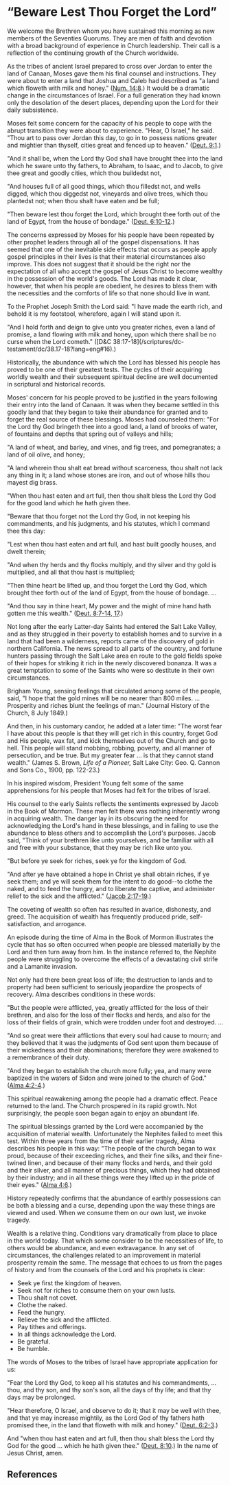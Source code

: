 # “Beware Lest Thou Forget the Lord”

We welcome the Brethren whom you have sustained this morning as new members of
the Seventies Quorums. They are men of faith and devotion with a broad
background of experience in Church leadership. Their call is a reflection of
the continuing growth of the Church worldwide.

As the tribes of ancient Israel prepared to cross over Jordan to enter the
land of Canaan, Moses gave them his final counsel and instructions. They were
about to enter a land that Joshua and Caleb had described as "a land which
floweth with milk and honey." ([Num.
14:8](/scriptures/ot/num/14.8?lang=eng#7).) It would be a dramatic change in
the circumstances of Israel. For a full generation they had known only the
desolation of the desert places, depending upon the Lord for their daily
subsistence.

Moses felt some concern for the capacity of his people to cope with the abrupt
transition they were about to experience. "Hear, O Israel," he said. "Thou art
to pass over Jordan this day, to go in to possess nations greater and mightier
than thyself, cities great and fenced up to heaven." ([Deut.
9:1](/scriptures/ot/deut/9.1?lang=eng#0).)

"And it shall be, when the Lord thy God shall have brought thee into the land
which he sware unto thy fathers, to Abraham, to Isaac, and to Jacob, to give
thee great and goodly cities, which thou buildedst not,

"And houses full of all good things, which thou filledst not, and wells
digged, which thou diggedst not, vineyards and olive trees, which thou
plantedst not; when thou shalt have eaten and be full;

"Then beware lest thou forget the Lord, which brought thee forth out of the
land of Egypt, from the house of bondage." ([Deut.
6:10-12](/scriptures/ot/deut/6.10-12?lang=eng#9).)

The concerns expressed by Moses for his people have been repeated by other
prophet leaders through all of the gospel dispensations. It has seemed that
one of the inevitable side effects that occurs as people apply gospel
principles in their lives is that their material circumstances also improve.
This does not suggest that it should be the right nor the expectation of all
who accept the gospel of Jesus Christ to become wealthy in the possession of
the world's goods. The Lord has made it clear, however, that when his people
are obedient, he desires to bless them with the necessities and the comforts
of life so that none should live in want.

To the Prophet Joseph Smith the Lord said: "I have made the earth rich, and
behold it is my footstool, wherefore, again I will stand upon it.

"And I hold forth and deign to give unto you greater riches, even a land of
promise, a land flowing with milk and honey, upon which there shall be no
curse when the Lord cometh." ([D&amp;C 38:17-18](/scriptures/dc-
testament/dc/38.17-18?lang=eng#16).)

Historically, the abundance with which the Lord has blessed his people has
proved to be one of their greatest tests. The cycles of their acquiring
worldly wealth and their subsequent spiritual decline are well documented in
scriptural and historical records.

Moses' concern for his people proved to be justified in the years following
their entry into the land of Canaan. It was when they became settled in this
goodly land that they began to take their abundance for granted and to forget
the real source of these blessings. Moses had counseled them: "For the Lord
thy God bringeth thee into a good land, a land of brooks of water, of
fountains and depths that spring out of valleys and hills;

"A land of wheat, and barley, and vines, and fig trees, and pomegranates; a
land of oil olive, and honey;

"A land wherein thou shalt eat bread without scarceness, thou shalt not lack
any thing in it; a land whose stones are iron, and out of whose hills thou
mayest dig brass.

"When thou hast eaten and art full, then thou shalt bless the Lord thy God for
the good land which he hath given thee.

"Beware that thou forget not the Lord thy God, in not keeping his
commandments, and his judgments, and his statutes, which I command thee this
day:

"Lest when thou hast eaten and art full, and hast built goodly houses, and
dwelt therein;

"And when thy herds and thy flocks multiply, and thy silver and thy gold is
multiplied, and all that thou hast is multiplied;

"Then thine heart be lifted up, and thou forget the Lord thy God, which
brought thee forth out of the land of Egypt, from the house of bondage. ...

"And thou say in thine heart, My power and the might of mine hand hath gotten
me this wealth." ([Deut. 8:7-14,
17](/scriptures/ot/deut/8.7-14,17?lang=eng#6).)

Not long after the early Latter-day Saints had entered the Salt Lake Valley,
and as they struggled in their poverty to establish homes and to survive in a
land that had been a wilderness, reports came of the discovery of gold in
northern California. The news spread to all parts of the country, and fortune
hunters passing through the Salt Lake area en route to the gold fields spoke
of their hopes for striking it rich in the newly discovered bonanza. It was a
great temptation to some of the Saints who were so destitute in their own
circumstances.

Brigham Young, sensing feelings that circulated among some of the people,
said, "I hope that the gold mines will be no nearer than 800 miles. ...
Prosperity and riches blunt the feelings of man." (Journal History of the
Church, 8 July 1849.)

And then, in his customary candor, he added at a later time: "The worst fear I
have about this people is that they will get rich in this country, forget God
and His people, wax fat, and kick themselves out of the Church and go to hell.
This people will stand mobbing, robbing, poverty, and all manner of
persecution, and be true. But my greater fear ... is that they cannot stand
wealth." (James S. Brown, _Life of a Pioneer,_ Salt Lake City: Geo. Q. Cannon
and Sons Co., 1900, pp. 122-23.)

In his inspired wisdom, President Young felt some of the same apprehensions
for his people that Moses had felt for the tribes of Israel.

His counsel to the early Saints reflects the sentiments expressed by Jacob in
the Book of Mormon. These men felt there was nothing inherently wrong in
acquiring wealth. The danger lay in its obscuring the need for acknowledging
the Lord's hand in these blessings, and in failing to use the abundance to
bless others and to accomplish the Lord's purposes. Jacob said, "Think of your
brethren like unto yourselves, and be familiar with all and free with your
substance, that they may be rich like unto you.

"But before ye seek for riches, seek ye for the kingdom of God.

"And after ye have obtained a hope in Christ ye shall obtain riches, if ye
seek them; and ye will seek them for the intent to do good--to clothe the
naked, and to feed the hungry, and to liberate the captive, and administer
relief to the sick and the afflicted." ([Jacob
2:17-19](/scriptures/bofm/jacob/2.17-19?lang=eng#16).)

The coveting of wealth so often has resulted in avarice, dishonesty, and
greed. The acquisition of wealth has frequently produced pride, self-
satisfaction, and arrogance.

An episode during the time of Alma in the Book of Mormon illustrates the cycle
that has so often occurred when people are blessed materially by the Lord and
then turn away from him. In the instance referred to, the Nephite people were
struggling to overcome the effects of a devastating civil strife and a
Lamanite invasion.

Not only had there been great loss of life; the destruction to lands and to
property had been sufficient to seriously jeopardize the prospects of
recovery. Alma describes conditions in these words:

"But the people were afflicted, yea, greatly afflicted for the loss of their
brethren, and also for the loss of their flocks and herds, and also for the
loss of their fields of grain, which were trodden under foot and destroyed. ...

"And so great were their afflictions that every soul had cause to mourn; and
they believed that it was the judgments of God sent upon them because of their
wickedness and their abominations; therefore they were awakened to a
remembrance of their duty.

"And they began to establish the church more fully; yea, and many were
baptized in the waters of Sidon and were joined to the church of God." ([Alma
4:2-4](/scriptures/bofm/alma/4.2-4?lang=eng#1).)

This spiritual reawakening among the people had a dramatic effect. Peace
returned to the land. The Church prospered in its rapid growth. Not
surprisingly, the people soon began again to enjoy an abundant life.

The spiritual blessings granted by the Lord were accompanied by the
acquisition of material wealth. Unfortunately the Nephites failed to meet this
test. Within three years from the time of their earlier tragedy, Alma
describes his people in this way: "The people of the church began to wax
proud, because of their exceeding riches, and their fine silks, and their
fine-twined linen, and because of their many flocks and herds, and their gold
and their silver, and all manner of precious things, which they had obtained
by their industry; and in all these things were they lifted up in the pride of
their eyes." ([Alma 4:6](/scriptures/bofm/alma/4.6?lang=eng#5).)

History repeatedly confirms that the abundance of earthly possessions can be
both a blessing and a curse, depending upon the way these things are viewed
and used. When we consume them on our own lust, we invoke tragedy.

Wealth is a relative thing. Conditions vary dramatically from place to place
in the world today. That which some consider to be the necessities of life, to
others would be abundance, and even extravagance. In any set of circumstances,
the challenges related to an improvement in material prosperity remain the
same. The message that echoes to us from the pages of history and from the
counsels of the Lord and his prophets is clear:

  * Seek ye first the kingdom of heaven. 
  * Seek not for riches to consume them on your own lusts. 
  * Thou shalt not covet. 
  * Clothe the naked. 
  * Feed the hungry. 
  * Relieve the sick and the afflicted. 
  * Pay tithes and offerings. 
  * In all things acknowledge the Lord. 
  * Be grateful. 
  * Be humble. 

The words of Moses to the tribes of Israel have appropriate application for
us:

"Fear the Lord thy God, to keep all his statutes and his commandments, ... thou,
and thy son, and thy son's son, all the days of thy life; and that thy days
may be prolonged.

"Hear therefore, O Israel, and observe to do it; that it may be well with
thee, and that ye may increase mightily, as the Lord God of thy fathers hath
promised thee, in the land that floweth with milk and honey." ([Deut.
6:2-3](/scriptures/ot/deut/6.2-3?lang=eng#1).)

And "when thou hast eaten and art full, then thou shalt bless the Lord thy God
for the good ... which he hath given thee." ([Deut.
8:10](/scriptures/ot/deut/8.10?lang=eng#9).) In the name of Jesus Christ,
amen.

## References

